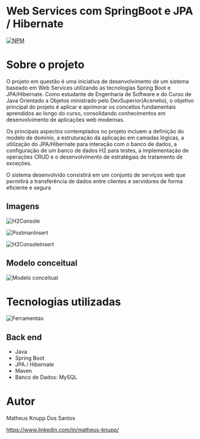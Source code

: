 # Web Services com SpringBoot e JPA / Hibernate
[![NPM](https://img.shields.io/npm/l/react)](https://github.com/theusknupp/workshop-springboot3-jpa/blob/main/LICENSE) 

# Sobre o projeto

O projeto em questão é uma iniciativa de desenvolvimento de um sistema baseado em Web Services utilizando as tecnologias Spring Boot e JPA/Hibernate. Como estudante de Engenharia de Software e do Curso de Java Orientado a Objetos ministrado pelo DevSuperior(Acenelio), o objetivo principal do projeto é aplicar e aprimorar os conceitos fundamentais aprendidos ao longo do curso, consolidando conhecimentos em desenvolvimento de aplicações web modernas.

Os principais aspectos contemplados no projeto incluem a definição do modelo de domínio, a estruturação da aplicação em camadas lógicas, a utilização do JPA/Hibernate para interação com o banco de dados, a configuração de um banco de dados H2 para testes, a implementação de operações CRUD e o desenvolvimento de estratégias de tratamento de exceções.

O sistema desenvolvido consistirá em um conjunto de serviços web que permitirá a transferência de dados entre clientes e servidores de forma eficiente e segura

## Imagens
![H2Console](https://github.com/theusknupp/workshop-springboot3-jpa/assets/141067828/e2a7e247-70ee-433a-9bfc-6d6fb2596206)


![PostmanInsert](https://github.com/theusknupp/workshop-springboot3-jpa/assets/141067828/6f19d4c5-f87c-4da0-a062-66e00cfc4e50)


![H2ConsoleInsert](https://github.com/theusknupp/workshop-springboot3-jpa/assets/141067828/ebaeacfa-2cfa-4e4b-a53b-84016fc78711)


## Modelo conceitual
![Modelo conceitual](https://github.com/theusknupp/workshop-springboot3-jpa/assets/141067828/bdfb7e35-ecb4-4971-9c36-39d82ea32dd2)

# Tecnologias utilizadas

![Ferramentas](https://github.com/theusknupp/workshop-springboot3-jpa/assets/141067828/786484a7-7bcd-4912-b15b-eab6608f955f)

## Back end
- Java
- Spring Boot
- JPA / Hibernate
- Maven
- Banco de Dados: MySQL

# Autor

Matheus Knupp Dos Santos

https://www.linkedin.com/in/matheus-knupp/
